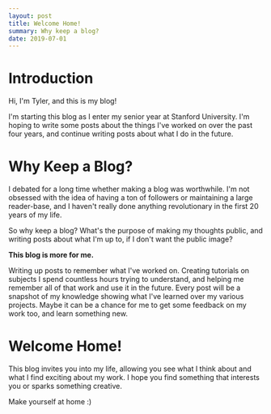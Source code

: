 ```yaml
---
layout: post
title: Welcome Home!
summary: Why keep a blog?
date: 2019-07-01
---
```

# Introduction
Hi, I'm Tyler, and this is my blog!

I'm starting this blog as I enter my senior year at Stanford University. I'm hoping to write some posts about the things I've worked on over the past four years, and continue writing posts about what I do in the future.

# Why Keep a Blog?

I debated for a long time whether making a blog was worthwhile. I'm not obsessed with the idea of having a ton of followers or maintaining a large reader-base, and I haven't really done anything revolutionary in the first 20 years of my life.

So why keep a blog? What's the purpose of making my thoughts public, and writing posts about what I'm up to, if I don't want the public image?

**This blog is more for me.**

Writing up posts to remember what I've worked on. Creating tutorials on subjects I spend countless hours trying to understand, and helping me remember all of that work and use it in the future. Every post will be a snapshot of my knowledge showing what I've learned over my various projects. Maybe it can be a chance for me to get some feedback on my work too, and learn something new.

# Welcome Home!

This blog invites you into my life, allowing you see what I think about and what I find exciting about my work. I hope you find something that interests you or sparks something creative.

Make yourself at home :)
